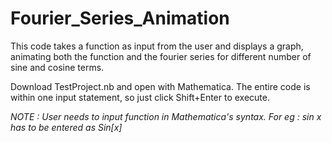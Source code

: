 # Fourier_Series_Animation

This code takes a function as input from the user and displays a graph, animating both the function and the fourier series for different number of sine and cosine terms.

Download TestProject.nb and open with Mathematica. The entire code is within one input statement, so just click Shift+Enter to execute.

*NOTE : User needs to input function in Mathematica's syntax. For eg : sin x has to be entered as Sin[x]*
